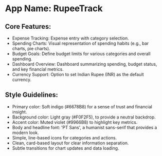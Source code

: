 # **App Name**: RupeeTrack

## Core Features:

- Expense Tracking: Expense entry with category selection.
- Spending Charts: Visual representation of spending habits (e.g., bar charts, pie charts).
- Budget Goals: Define budget limits for various categories and overall spending.
- Dashboard Overview: Dashboard summarizing spending, budget status, and key financial metrics.
- Currency Support: Option to set Indian Rupee (INR) as the default currency.

## Style Guidelines:

- Primary color: Soft indigo (#6678B8) for a sense of trust and financial insight.
- Background color: Light gray (#F0F2F5), to provide a neutral backdrop.
- Accent color: Muted violet (#9966B8) to highlight key metrics.
- Body and headline font: 'PT Sans', a humanist sans-serif that provides a modern look.
- Simple, line-based icons for categories and actions.
- Clean, card-based layout for clear information separation.
- Subtle transitions for chart updates and data loading.